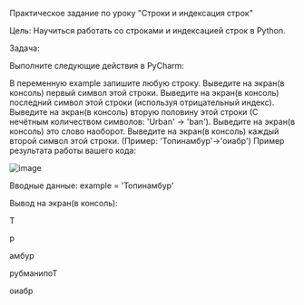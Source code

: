   Практическое задание по уроку "Строки и индексация строк"

  Цель: Научиться работать со строками и индексацией строк в Python.
  
  Задача:
  
Выполните следующие действия в PyCharm:

В переменную example запишите любую строку.
Выведите на экран(в консоль) первый символ этой строки.
Выведите на экран(в консоль) последний символ этой строки (используя отрицательный индекс).
Выведите на экран(в консоль) вторую половину этой строки (С нечётным количеством символов: 'Urban' -> 'ban').
Выведите на экран(в консоль) это слово наоборот.
Выведите на экран(в консоль) каждый второй символ этой строки. (Пример: 'Топинамбур'->'оиабр')
Пример результата работы вашего кода:

![image](https://github.com/user-attachments/assets/26ab883b-8623-40fa-b772-5ff53ab4ecdf)



Вводные данные:
example = 'Топинамбур'

Вывод на экран(в консоль):

Т

р

амбур

рубманипоТ

оиабр
